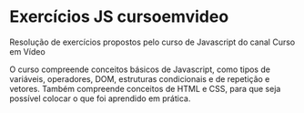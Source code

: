 # Exercícios JS cursoemvideo

 Resolução de exercícios propostos pelo curso de Javascript do canal Curso em Vídeo

O curso compreende conceitos básicos de Javascript, como tipos de variáveis, operadores, DOM, estruturas condicionais e de repetição e vetores. Também compreende conceitos de HTML e CSS, para que seja possível colocar o que foi aprendido em prática.